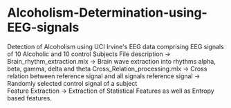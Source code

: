 # Alcoholism-Determination-using-EEG-signals
Detection of Alcoholism using UCI Irvine's EEG data comprising EEG signals of 10 Alcoholic and 10 control Subjects 
File description -> 
Brain_rhythm_extraction.mlx -> Brain wave extraction into rhythms alpha, beta, gamma, delta and theta
Cross_Relation_processing.mlx ->  Cross relation between reference signal and all signals
reference signal -> Randomly selected control signal of a subject  
Feature Extraction -> Extraction of Statistical Features as well as Entropy based features. 
